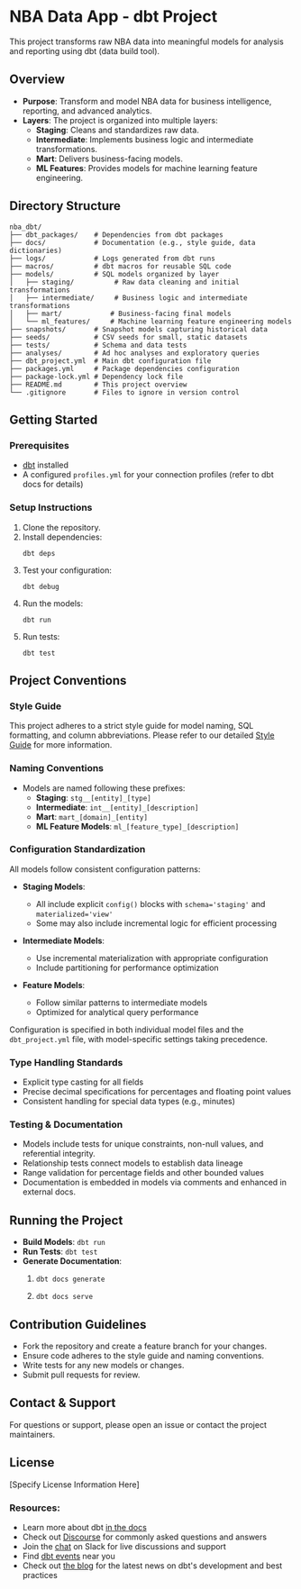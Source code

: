 # NBA Data App - dbt Project

This project transforms raw NBA data into meaningful models for analysis and reporting using dbt (data build tool).

## Overview

- **Purpose**: Transform and model NBA data for business intelligence, reporting, and advanced analytics.
- **Layers**: The project is organized into multiple layers:
  - **Staging**: Cleans and standardizes raw data.
  - **Intermediate**: Implements business logic and intermediate transformations.
  - **Mart**: Delivers business-facing models.
  - **ML Features**: Provides models for machine learning feature engineering.

## Directory Structure

```
nba_dbt/
├── dbt_packages/    # Dependencies from dbt packages
├── docs/            # Documentation (e.g., style guide, data dictionaries)
├── logs/            # Logs generated from dbt runs
├── macros/          # dbt macros for reusable SQL code
├── models/          # SQL models organized by layer
│   ├── staging/          # Raw data cleaning and initial transformations
│   ├── intermediate/     # Business logic and intermediate transformations
│   ├── mart/            # Business-facing final models
│   └── ml_features/     # Machine learning feature engineering models
├── snapshots/       # Snapshot models capturing historical data
├── seeds/           # CSV seeds for small, static datasets
├── tests/           # Schema and data tests
├── analyses/        # Ad hoc analyses and exploratory queries
├── dbt_project.yml  # Main dbt configuration file
├── packages.yml     # Package dependencies configuration
├── package-lock.yml # Dependency lock file
├── README.md        # This project overview
└── .gitignore       # Files to ignore in version control
```

## Getting Started

### Prerequisites

- [dbt](https://docs.getdbt.com/) installed
- A configured `profiles.yml` for your connection profiles (refer to dbt docs for details)

### Setup Instructions

1. Clone the repository.
2. Install dependencies:
   ```
   dbt deps
   ```
3. Test your configuration:
   ```
   dbt debug
   ```
4. Run the models:
   ```
   dbt run
   ```
5. Run tests:
   ```
   dbt test
   ```

## Project Conventions

### Style Guide

This project adheres to a strict style guide for model naming, SQL formatting, and column abbreviations. Please refer to our detailed [Style Guide](docs/styling_guide.md) for more information.

### Naming Conventions

- Models are named following these prefixes:
  - **Staging**: `stg__[entity]_[type]`
  - **Intermediate**: `int__[entity]_[description]`
  - **Mart**: `mart_[domain]_[entity]`
  - **ML Feature Models**: `ml_[feature_type]_[description]`

### Configuration Standardization

All models follow consistent configuration patterns:

- **Staging Models**: 
  - All include explicit `config()` blocks with `schema='staging'` and `materialized='view'`
  - Some may also include incremental logic for efficient processing
  
- **Intermediate Models**:
  - Use incremental materialization with appropriate configuration
  - Include partitioning for performance optimization
  
- **Feature Models**:
  - Follow similar patterns to intermediate models
  - Optimized for analytical query performance

Configuration is specified in both individual model files and the `dbt_project.yml` file, with model-specific settings taking precedence.

### Type Handling Standards

- Explicit type casting for all fields
- Precise decimal specifications for percentages and floating point values
- Consistent handling for special data types (e.g., minutes)

### Testing & Documentation

- Models include tests for unique constraints, non-null values, and referential integrity.
- Relationship tests connect models to establish data lineage
- Range validation for percentage fields and other bounded values
- Documentation is embedded in models via comments and enhanced in external docs.

## Running the Project

- **Build Models**: `dbt run`
- **Run Tests**: `dbt test`
- **Generate Documentation**:
  1. ```
     dbt docs generate
     ```
  2. ```
     dbt docs serve
     ```

## Contribution Guidelines

- Fork the repository and create a feature branch for your changes.
- Ensure code adheres to the style guide and naming conventions.
- Write tests for any new models or changes.
- Submit pull requests for review.

## Contact & Support

For questions or support, please open an issue or contact the project maintainers.

## License

[Specify License Information Here]

### Resources:
- Learn more about dbt [in the docs](https://docs.getdbt.com/docs/introduction)
- Check out [Discourse](https://discourse.getdbt.com/) for commonly asked questions and answers
- Join the [chat](https://community.getdbt.com/) on Slack for live discussions and support
- Find [dbt events](https://events.getdbt.com) near you
- Check out [the blog](https://blog.getdbt.com/) for the latest news on dbt's development and best practices
